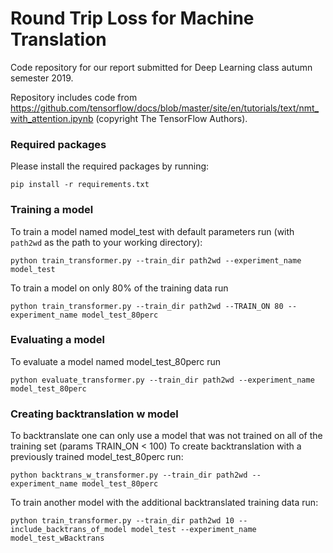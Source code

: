 # Round Trip Loss for Machine Translation
Code repository for our report submitted for Deep Learning class autumn semester 2019.   

Repository includes code from https://github.com/tensorflow/docs/blob/master/site/en/tutorials/text/nmt_with_attention.ipynb (copyright The TensorFlow Authors).

### Required packages
Please install the required packages by running:
```
pip install -r requirements.txt
```

### Training a model
To train a model named model_test with default parameters run (with ```path2wd``` as the path to your working directory):
```
python train_transformer.py --train_dir path2wd --experiment_name model_test
```

To train a model on only 80% of the training data run
```
python train_transformer.py --train_dir path2wd --TRAIN_ON 80 --experiment_name model_test_80perc
```

### Evaluating a model
To evaluate a model named model_test_80perc run
```
python evaluate_transformer.py --train_dir path2wd --experiment_name model_test_80perc
```

### Creating backtranslation w model
To backtranslate one can only use a model that was not trained on all of the training set (params TRAIN_ON < 100)
To create backtranslation with a previously trained model_test_80perc run:
```
python backtrans_w_transformer.py --train_dir path2wd --experiment_name model_test_80perc
```
To train another model with the additional backtranslated training data run:
```
python train_transformer.py --train_dir path2wd 10 --include_backtrans_of_model model_test --experiment_name model_test_wBacktrans
```
